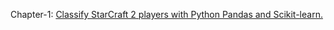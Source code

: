 Chapter-1: [Classify StarCraft 2 players with Python Pandas and Scikit-learn.](http://lenguyenthedat.blogspot.sg/2014/07/minimal-data-science-1-analyze.html)
